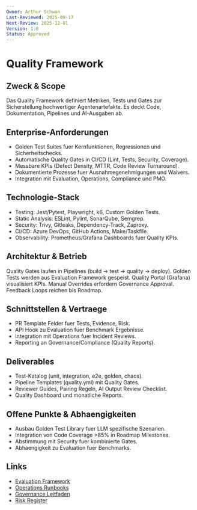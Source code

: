 ```yaml
---
Owner: Arthur Schwan
Last-Reviewed: 2025-09-17
Next-Review: 2025-12-01
Version: 1.0
Status: Approved
---
```

# Quality Framework

## Zweck & Scope
Das Quality Framework definiert Metriken, Tests und Gates zur Sicherstellung hochwertiger Agentenartefakte. Es deckt Code, Dokumentation, Pipelines und AI-Ausgaben ab.

## Enterprise-Anforderungen
- Golden Test Suites fuer Kernfunktionen, Regressionen und Sicherheitschecks.
- Automatische Quality Gates in CI/CD (Lint, Tests, Security, Coverage).
- Messbare KPIs (Defect Density, MTTR, Code Review Turnaround).
- Dokumentierte Prozesse fuer Ausnahmegenehmigungen und Waivers.
- Integration mit Evaluation, Operations, Compliance und PMO.

## Technologie-Stack
- Testing: Jest/Pytest, Playwright, k6, Custom Golden Tests.
- Static Analysis: ESLint, Pylint, SonarQube, Semgrep.
- Security: Trivy, Gitleaks, Dependency-Track, Zaproxy.
- CI/CD: Azure DevOps, GitHub Actions, Make/Taskfile.
- Observability: Prometheus/Grafana Dashboards fuer Quality KPIs.

## Architektur & Betrieb
Quality Gates laufen in Pipelines (build -> test -> quality -> deploy). Golden Tests werden aus Evaluation Framework gespeist. Quality Portal (Grafana) visualisiert KPIs. Manual Overrides erfordern Governance Approval. Feedback Loops reichen bis Roadmap.

## Schnittstellen & Vertraege
- PR Template Felder fuer Tests, Evidence, Risk.
- API Hook zu Evaluation fuer Benchmark Ergebnisse.
- Integration mit Operations fuer Incident Reviews.
- Reporting an Governance/Compliance (Quality Reports).

## Deliverables
- Test-Katalog (unit, integration, e2e, golden, chaos).
- Pipeline Templates (quality.yml) mit Quality Gates.
- Reviewer Guides, Pairing Regeln, AI Output Review Checklist.
- Quality Dashboard und monatliche Reports.

## Offene Punkte & Abhaengigkeiten
- Ausbau Golden Test Library fuer LLM spezifische Szenarien.
- Integration von Code Coverage >85% in Roadmap Milestones.
- Abstimmung mit Security fuer kombinierte Gates.
- Abhaengigkeit zu Evaluation fuer Benchmarks.

## Links
- [Evaluation Framework](md.html?path=evaluation/evaluation.md)
- [Operations Runbooks](md.html?path=operations/operations.md)
- [Governance Leitfaden](md.html?path=governance/governance.md)
- [Risk Register](md.html?path=risk/risk.md)

